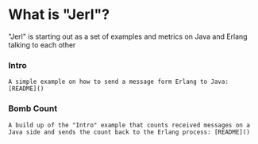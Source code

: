 # What is "Jerl"? ##

"Jerl" is starting out as a set of examples and metrics on Java and Erlang talking to each other

### Intro

    A simple example on how to send a message form Erlang to Java: [README]()

### Bomb Count

    A build up of the "Intro" example that counts received messages on a Java side and sends the count back to the Erlang process: [README]()
